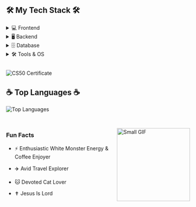 ## 🛠️ My Tech Stack 🛠️

<details>
  <summary>💻 Frontend</summary>
  <p align="left" style="display:flex; gap:15px; margin-top:10px;">
    <img src="https://cdn.jsdelivr.net/gh/devicons/devicon/icons/html5/html5-original.svg" alt="HTML" width="50" title="HTML"/>
    <img src="https://cdn.jsdelivr.net/gh/devicons/devicon/icons/css3/css3-original.svg" alt="CSS" width="50" title="CSS"/>
    <img src="https://cdn.jsdelivr.net/gh/devicons/devicon/icons/javascript/javascript-original.svg" alt="JavaScript" width="50" title="JavaScript"/>
    <img src="https://cdn.jsdelivr.net/gh/devicons/devicon/icons/bootstrap/bootstrap-plain.svg" alt="Bootstrap" width="50" title="Bootstrap"/>
    <img src="https://cdn.jsdelivr.net/gh/devicons/devicon/icons/react/react-original.svg" alt="React" width="50" title="React"/>
  </p>
</details>

<details>
  <summary>🖥️ Backend</summary>
  <p align="left" style="display:flex; gap:15px; margin-top:10px;">
    <img src="https://cdn.jsdelivr.net/gh/devicons/devicon/icons/c/c-original.svg" alt="C" width="50" title="C"/>
    <img src="https://cdn.jsdelivr.net/gh/devicons/devicon/icons/java/java-original.svg" alt="Java" width="50" title="Java"/>
    <img src="https://cdn.jsdelivr.net/gh/devicons/devicon/icons/python/python-original.svg" alt="Python" width="50" title="Python"/>
    <img src="https://cdn.jsdelivr.net/gh/devicons/devicon/icons/nodejs/nodejs-original.svg" alt="Node.js" width="50" title="Node.js"/>
    <img src="https://cdn.jsdelivr.net/gh/devicons/devicon/icons/flask/flask-original.svg" alt="Flask" width="50" title="Flask"/>
  </p>
</details>

<details>
  <summary>🗄️ Database</summary>
  <p align="left" style="display:flex; gap:15px; margin-top:10px;">
    <img src="https://cdn.jsdelivr.net/gh/devicons/devicon/icons/mysql/mysql-original.svg" alt="MySQL" width="50" title="MySQL"/>
    <img src="https://cdn.jsdelivr.net/gh/devicons/devicon/icons/mongodb/mongodb-original.svg" alt="MongoDB" width="50" title="MongoDB"/>
  </p>
</details>

<details>
  <summary>🛠️ Tools & OS</summary>
  <p align="left" style="display:flex; gap:15px; margin-top:10px;">
    <img src="https://cdn.jsdelivr.net/gh/devicons/devicon/icons/git/git-original.svg" alt="Git" width="50" title="Git"/>
    <img src="https://cdn.jsdelivr.net/gh/devicons/devicon/icons/linux/linux-original.svg" alt="Linux" width="50" title="Linux"/>
  </p>
</details>

##
![CS50 Certificate](https://img.shields.io/badge/CS50-Certificate-blue)

##

## ☕ Top Languages ☕
![Top Languages](https://github-readme-stats.vercel.app/api/top-langs/?username=joaodias23&layout=compact&theme=radical)

##

<div style="display:flex; align-items:flex-start; gap:15px;">
  <div style="flex:1;">
    
### Fun Facts
- ⚡ Enthusiastic White Monster Energy & Coffee Enjoyer
- ✈️ Avid Travel Explorer
- 🐱 Devoted Cat Lover
- ✝️ Jesus Is Lord
  </div>
  
  <img src="https://media3.giphy.com/media/v1.Y2lkPTc5MGI3NjExN3FydjZzYjY5OXRoODV2MW81YTE1ZnBpbWlqZDltNnI3bnZ4dmIybSZlcD12MV9pbnRlcm5hbF9naWZfYnlfaWQmY3Q9Zw/3oKIPnAiaMCws8nOsE/giphy.gif" 
       width="200" 
       alt="Small GIF"/>

</div>

